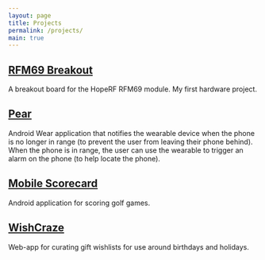 ```yaml
---
layout: page
title: Projects
permalink: /projects/
main: true
---
```


## [RFM69 Breakout](https://github.com/dconstructing/rfm69-breakout)

A breakout board for the HopeRF RFM69 module. My first hardware project.

## [Pear](https://play.google.com/store/apps/details?id=com.dconstructing.android.pear)

Android Wear application that notifies the wearable device when the phone is no longer in range (to prevent the user from leaving their phone behind). When the phone is in range, the user can use the wearable to trigger an alarm on the phone (to help locate the phone).

## [Mobile Scorecard](/projects/mobile_scorecard)

Android application for scoring golf games.

## [WishCraze](http://www.wishcraze.com/)

Web-app for curating gift wishlists for use around birthdays and holidays.
